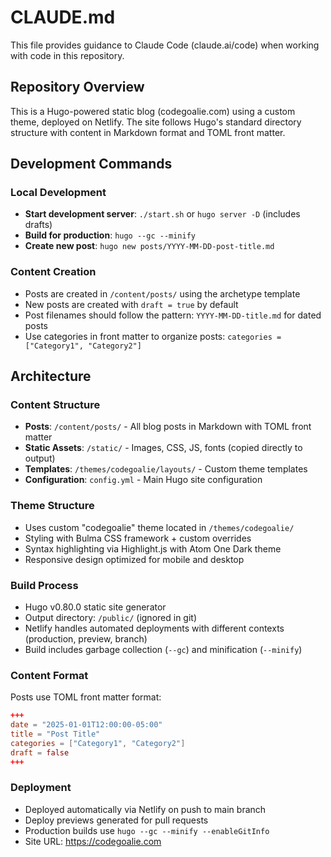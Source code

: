 # CLAUDE.md

This file provides guidance to Claude Code (claude.ai/code) when working with code in this repository.

## Repository Overview

This is a Hugo-powered static blog (codegoalie.com) using a custom theme, deployed on Netlify. The site follows Hugo's standard directory structure with content in Markdown format and TOML front matter.

## Development Commands

### Local Development
- **Start development server**: `./start.sh` or `hugo server -D` (includes drafts)
- **Build for production**: `hugo --gc --minify`
- **Create new post**: `hugo new posts/YYYY-MM-DD-post-title.md`

### Content Creation
- Posts are created in `/content/posts/` using the archetype template
- New posts are created with `draft = true` by default
- Post filenames should follow the pattern: `YYYY-MM-DD-title.md` for dated posts
- Use categories in front matter to organize posts: `categories = ["Category1", "Category2"]`

## Architecture

### Content Structure
- **Posts**: `/content/posts/` - All blog posts in Markdown with TOML front matter
- **Static Assets**: `/static/` - Images, CSS, JS, fonts (copied directly to output)
- **Templates**: `/themes/codegoalie/layouts/` - Custom theme templates
- **Configuration**: `config.yml` - Main Hugo site configuration

### Theme Structure
- Uses custom "codegoalie" theme located in `/themes/codegoalie/`
- Styling with Bulma CSS framework + custom overrides
- Syntax highlighting via Highlight.js with Atom One Dark theme
- Responsive design optimized for mobile and desktop

### Build Process
- Hugo v0.80.0 static site generator
- Output directory: `/public/` (ignored in git)
- Netlify handles automated deployments with different contexts (production, preview, branch)
- Build includes garbage collection (`--gc`) and minification (`--minify`)

### Content Format
Posts use TOML front matter format:
```toml
+++
date = "2025-01-01T12:00:00-05:00"
title = "Post Title"
categories = ["Category1", "Category2"]
draft = false
+++
```

### Deployment
- Deployed automatically via Netlify on push to main branch
- Deploy previews generated for pull requests  
- Production builds use `hugo --gc --minify --enableGitInfo`
- Site URL: https://codegoalie.com